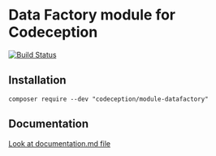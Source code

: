 # Data Factory module for Codeception

[![Build Status](https://travis-ci.org/Codeception/module-datafactory.svg?branch=master)](https://travis-ci.org/Codeception/module-datafactory)

## Installation

```
composer require --dev "codeception/module-datafactory"
```

## Documentation

<a href="documentation.md">Look at documentation.md file</a>

